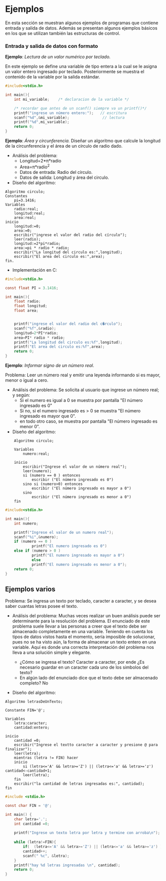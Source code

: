 # Ejemplos

En esta sección se muestran algunos ejemplos de programas que contiene entrada y salida de datos.
Además se presentan algunos ejemplos básicos en los que se utilizan también las estructuras de control.

### Entrada y salida de datos con formato

**Ejemplo**: *Lectura de un valor numérico por teclado.*

En este ejemplo se define una variable de tipo entera a la cual se le asigna un valor entero ingresado por teclado.
Posteriormente se muestra el contenido de la variable por la salida estándar.

```c
#include<stdio.h>

int main(){
    int mi_variable;	/* declaracion de la variable */

    /* recordar que antes de un scanf() siempre va un printf()*/
    printf("ingrese un número entero:");   // escritura
    scanf("%d",&mi_variable);               // lectura
    printf("%d",mi_variable);
    return 0;
}
```

**Ejemplo**: *Área y circunferencia.*
Diseñar un algoritmo que calcule la longitud de la circunferencia y el área de un círculo de radio dado.

* Análisis del problema:
	- Longitud=2\*π\*radio
	- Area=π\*radio<sup>2</sup>
	- Datos de entrada: Radio del círculo.
	- Datos de salida: Longitud y área del circulo.
* Diseño del algoritmo:
```
Algoritmo circulo;
Constantes
    pi=3.1416;
Variables
    radio:real;
    longitud:real;
    area:real;
inicio
    longitud:=0;
    area:=0;
    escribir("ingrese el valor del radio del círculo");
    leer(radio);
    longitud:=2*pi*radio;
    area:=pi * radio * radio;
    escribir("La longitud del circulo es:",longitud);
    escribir("El area del circulo es:",area);
fin.
```
* Implementación en C:
```c
#include<stdio.h>

const float PI = 3.1416;

int main(){
    float radio;
    float longitud;
    float area;


    printf("ingrese el valor del radio del c�rculo");
    scanf("%f",&radio);
    longitud=2*PI*radio;
    area=PI* radio * radio;
    printf("La longitud del circulo es:%f",longitud);
    printf("El area del circulo es:%f",area);
    return 0;
}
```

**Ejemplo**: *Informar signo de un número real*.

Problema: Leer un número real y emitir una leyenda informando si es mayor, menor o igual a cero.

* Análisis del problema: Se solicita al usuario que ingrese  un número real; y según:
    * Si el numero es igual a 0 se muestra por pantalla "El número ingresado es 0"
    * Si no, si el numero ingresado es > 0 se muestra "El número ingresado es mayor que 0".
    * en todo otro caso, se muestra por pantalla "El número ingresado es menor 0".
* Diseño del algoritmo:
```
	Algoritmo circulo;

	Variables
		numero:real;

	inicio
		escribir("Ingrese el valor de un número real");
		leer(numero);
		si (numero == 0 ) entonces
			escribir ("El número ingresado es 0")
		sino si (numero>0) entonces
			escribir ("El número ingresado es mayor a 0")
		sino
			escribir ("El número ingresado es menor a 0")
	fin
```

```c
#include<stdio.h>

int main(){
    int numero;

    printf("Ingrese el valor de un numero real");
    scanf("%i",&numero);
    if (numero == 0 )
            printf("El numero ingresado es 0")
    else if (numero > 0 )
            printf("El numero ingresado es mayor a 0")
            else
            printf("El numero ingresado es menor a 0");
    return 0;
}
```

## Ejemplos varios
Problema: Se ingresa un texto por teclado, caracter a caracter, y se desea saber cuantas letras posee el texto.
* Análisis del problema: Muchas veces realizar un buen análisis puede ser determinante para la resolución del problema. El enunciado de este problema suele llevar a las personas a creer que el texto debe ser almacenado completamente en una variable. Teniendo en cuenta los tipos de datos vistos hasta el momento, sería imposible de solucionar, pues no se ha visto aún, la forma de almacenar un texto entero en una variable.
	Aquí es donde una correcta interpretación del problema nos lleva a una solución simple y elegante. 
	* ¿Cómo se ingresa el texto? Caracter a caracter, por ende ¿Es necesario guardar en un caracter cada uno de los simbolos del texto?
	* En algún lado del enunciado dice que el texto debe ser almacenado completo? No

* Diseño del algoritmo:
``` 
Algoritmo letrasDeUnTexto;

Constante FIN='@';

Variables
	letra:caracter;
	cantidad:entero;

inicio
    cantidad =0;
	escribir("Ingrese el textto caracter a caracter y presione @ para finalizar");
	leer(letra);
	mientras (letra != FIN) hacer
	inicio
		si (letra<='A' && letra>='Z') || (letra<='a' && letra>='z') cantidad<-cantidad+1;
		leer(letra); 
	fin
	escribir("la cantidad de letras ingresadas es:", cantidad);
fin
``` 
```c
#include <stdio.h>

const char FIN = '@';

int main() {	
	char letra='.';
	int cantidad =0;
	
	printf("Ingrese un texto letra por letra y termine con arroba\n");
	
	while (letra!=FIN){
		if(  (letra<='A' && letra>='Z') || (letra<='a' && letra>='z') )     
		cantidad++;
		scanf(" %c", &letra);
	}
	printf("hay %d letras ingresadas \n", cantidad);
	return 0;
}
``` 
